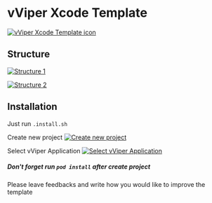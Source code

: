 # vViper Xcode Template

[![vViper Xcode Template icon](https://i.ibb.co/WFqBbft/vviper.png "vViper Xcode Template icon")](https://i.ibb.co/WFqBbft/vviper.png "vViper Xcode Template icon")

## Structure
[![Structure 1](https://i.ibb.co/yBDHLLD/2019-11-22-15-20-46.png "Structure 1")](https://i.ibb.co/yBDHLLD/2019-11-22-15-20-46.png "Structure 1")

[![Structure 2](https://i.ibb.co/qxnfV4P/2019-11-22-15-21-28.png "Structure 2")](https://i.ibb.co/qxnfV4P/2019-11-22-15-21-28.png "Structure 2")


## Installation
Just run 
`.install.sh`

Create new project
[![Create new project](https://i.ibb.co/RDGNf14/2019-11-25-10-07-12.png "Create new project")](https://i.ibb.co/RDGNf14/2019-11-25-10-07-12.png "Create new project")

Select vViper Application
[![Select vViper Application](https://i.ibb.co/crQKV3C/2019-11-25-10-07-32.png "Select vViper Application")](https://i.ibb.co/crQKV3C/2019-11-25-10-07-32.png "Select vViper Application")



##### Don't forget run `pod install` after create project

Please leave feedbacks and write how you would like to improve the template
